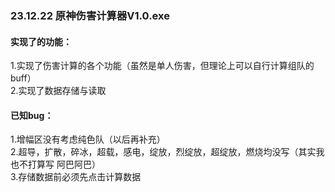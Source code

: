 <h3>23.12.22 原神伤害计算器V1.0.exe</h3>
<h4>实现了的功能：</h4>
1.实现了伤害计算的各个功能（虽然是单人伤害，但理论上可以自行计算组队的buff）<br/>
2.实现了数据存储与读取<br/>
<h4>已知bug：</h4>
1.增幅区没有考虑纯色队（以后再补充）<br/>
2.超导，扩散，碎冰，超载，感电，绽放，烈绽放，超绽放，燃烧均没写（其实我也不打算写 阿巴阿巴）<br/>
3.存储数据前必须先点击计算数据<br/>
